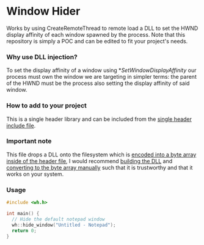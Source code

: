 # Window Hider
Works by using CreateRemoteThread to remote load a DLL to set the HWND display affinity of each window spawned by the process. Note that this repository is simply a POC and can be edited to fit your project's needs.

### Why use DLL injection? 
To set the display affinity of a window using **SetWindowDisplayAffinity* our process must own the window we are targeting in simpler terms: the parent of the HWND must be the process also setting the display affinity of said window.  

### How to add to your project
This is a single header library and can be included from the [single header include file](https://github.com/psZachary/window-hider/blob/master/test-app/wh/wh.h).

### Important note
This file drops a DLL onto the filesystem which is [encoded into a byte array inside of the header file](https://github.com/psZachary/window-hider/blob/3a22e1c4cacb71e866d78779b81083a7a2f5eece/test-app/wh/wh.h#L6), I would recommend [building the DLL](https://github.com/psZachary/window-hider/blob/master/window-hider/src/dllmain.cpp) and [converting to the byte array manually](https://notisrac.github.io/FileToCArray/) such that it is trustworthy and that it works on your system. 

### Usage
```c++
#include <wh.h>

int main() {
  // Hide the default notepad window
  wh::hide_window("Untitled - Notepad");
  return 0;
}
```
